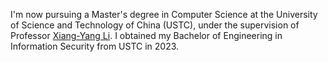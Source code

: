 I'm now pursuing a Master's degree in Computer Science at the University of Science and Technology of China (USTC), under the supervision of Professor [Xiang-Yang Li](http://staff.ustc.edu.cn/~xiangyangli/). 
I obtained my Bachelor of Engineering in Information Security from USTC in 2023.

